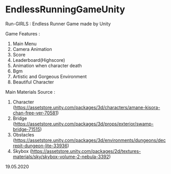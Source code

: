 # EndlessRunningGameUnity
Run-GIRLS : Endless Runner Game made by Unity

Game Features :
1. Main Menu
2. Camera Animation
3. Score
4. Leaderboard(Highscore)
5. Animation when character death
6. Bgm
7. Artistic and Gorgeous Environment 
8. Beautiful Character

Main Materials Source :
1. Character (https://assetstore.unity.com/packages/3d/characters/amane-kisora-chan-free-ver-70581)
2. Bridge (https://assetstore.unity.com/packages/3d/props/exterior/swamp-bridge-71515)
3. Obstacles (https://assetstore.unity.com/packages/3d/environments/dungeons/decrepit-dungeon-lite-33936)
4. Skybox (https://assetstore.unity.com/packages/2d/textures-materials/sky/skybox-volume-2-nebula-3392)

19.05.2020
